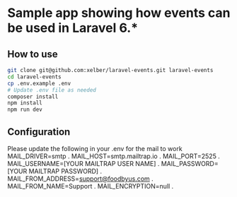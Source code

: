 # Sample app showing how events can be used in Laravel 6.*
## How to use
```Bash
git clone git@github.com:xelber/laravel-events.git laravel-events
cd laravel-events
cp .env.example .env
# Update .env file as needed
composer install
npm install
npm run dev
```
## Configuration
Please update the following in your .env for the mail to work  
MAIL_DRIVER=smtp . 
MAIL_HOST=smtp.mailtrap.io . 
MAIL_PORT=2525 . 
MAIL_USERNAME=[YOUR MAILTRAP USER NAME] . 
MAIL_PASSWORD=[YOUR MAILTRAP PASSWORD] . 
MAIL_FROM_ADDRESS=support@foodbyus.com . 
MAIL_FROM_NAME=Support . 
MAIL_ENCRYPTION=null . 
